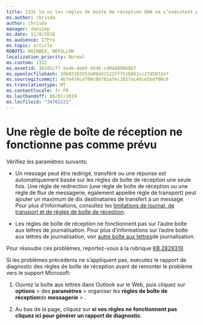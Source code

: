 ```yaml
---
title: 1332 la ou les règles de boîte de réception OWA ne s’exécutent pas pour une boîte aux lettres
ms.author: chrisda
author: chrisda
manager: dansimp
ms.date: 12/8/2018
ms.audience: ITPro
ms.topic: article
ROBOTS: NOINDEX, NOFOLLOW
localization_priority: Normal
ms.custom: 1332
ms.assetid: 383d1c77-5e4b-4a69-92d6-c404d890b6b7
ms.openlocfilehash: 28b03183552e00dd2522fff51b061cc27d5032ef
ms.sourcegitcommit: 4b7e478ce700c0b781efec3857ac4dce5bdf00c6
ms.translationtype: MT
ms.contentlocale: fr-FR
ms.lasthandoff: 06/07/2019
ms.locfileid: "34762221"
---
```

# <a name="an-inbox-rule-doesnt-work-as-expected"></a>Une règle de boîte de réception ne fonctionne pas comme prévu

Vérifiez les paramètres suivants:

- Un message peut être redirigé, transféré ou une réponse est automatiquement basée sur les règles de boîte de réception une seule fois. Une règle de redirection (une règle de boîte de réception ou une règle de flux de messagerie, également appelée règle de transport) peut ajouter un maximum de dix destinataires de transfert à un message. Pour plus d’informations, consultez les [limitations de journal, de transport et de règles de boîte de réception](https://docs.microsoft.com/office365/servicedescriptions/exchange-online-service-description/exchange-online-limits).

- Les règles de boîte de réception ne fonctionnent pas sur l’autre boîte aux lettres de journalisation. Pour plus d’informations sur l’autre boîte aux lettres de journalisation, voir [autre boîte aux lettres](https://docs.microsoft.com/Exchange/security-and-compliance/journaling/journaling#alternate-journaling-mailbox)de journalisation.

Pour résoudre ces problèmes, reportez-vous à la rubrique [KB 2829319](https://support.microsoft.com/kb/2829319).

Si les problèmes précédents ne s’appliquent pas, exécutez le rapport de diagnostic des règles de boîte de réception avant de remonter le problème vers le support Microsoft:

1. Ouvrez la boîte aux lettres dans Outlook sur le Web, puis cliquez sur **options** \> des **paramètres** \> organiser les **règles de boîte de réception**de **messagerie** \> .

2. Au bas de la page, cliquez sur **si vos règles ne fonctionnent pas cliquez ici pour générer un rapport de diagnostic**.
